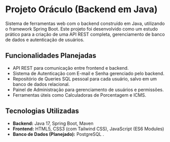 # Projeto Oráculo (Backend em Java)

Sistema de ferramentas web com o backend construído em Java, utilizando o framework Spring Boot. Este projeto foi desenvolvido como um estudo prático para a criação de uma API REST completa, gerenciamento de banco de dados e autenticação de usuários.

## Funcionalidades Planejadas
- API REST para comunicação entre frontend e backend.
- Sistema de Autenticação com E-mail e Senha gerenciado pelo backend.
- Repositório de Queries SQL pessoal para cada usuário, salvo em um banco de dados relacional.
- Painel de Administração para gerenciamento de usuários e permissões.
- Ferramentas úteis como Calculadoras de Porcentagem e ICMS.

## Tecnologias Utilizadas
- **Backend:** Java 17, Spring Boot, Maven
- **Frontend:** HTML5, CSS3 (com Tailwind CSS), JavaScript (ES6 Modules)
- **Banco de Dados (Planejado):** PostgreSQL
.